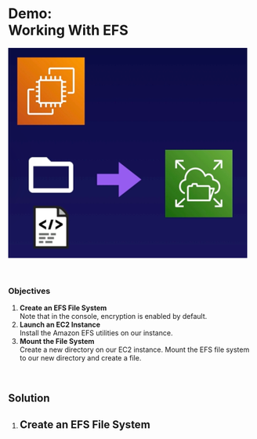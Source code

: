# Demo:<br>Working With EFS

![](../img/demo/4.4.EFS.png)

<br>

### Objectives
1. **Create an EFS File System**<br>Note that in the console, encryption is enabled by default.
2. **Launch an EC2 Instance**<br>Install the Amazon EFS utilities on our instance.
3. **Mount the File System**<br>Create a new directory on our EC2 instance. Mount the EFS file system to our new directory and create a file.

<br>

## Solution
1. **Create an EFS File System**
   - 